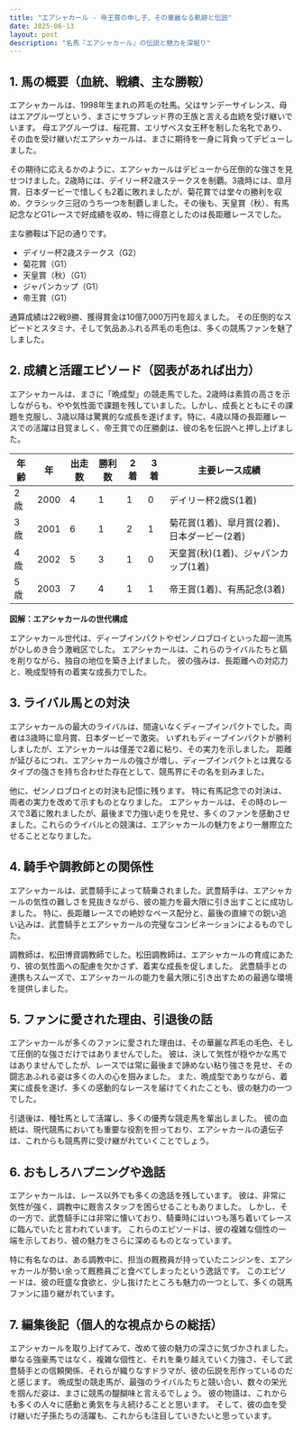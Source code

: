 ```yaml
---
title: "エアシャカール - 帝王賞の申し子、その華麗なる軌跡と伝説"
date: 2025-06-13
layout: post
description: "名馬『エアシャカール』の伝説と魅力を深堀り"
---
```


## 1. 馬の概要（血統、戦績、主な勝鞍）

エアシャカールは、1998年生まれの芦毛の牡馬。父はサンデーサイレンス、母はエアグルーヴという、まさにサラブレッド界の王族と言える血統を受け継いでいます。  母エアグルーヴは、桜花賞、エリザベス女王杯を制した名牝であり、その血を受け継いだエアシャカールは、まさに期待を一身に背負ってデビューしました。

その期待に応えるかのように、エアシャカールはデビューから圧倒的な強さを見せつけました。2歳時には、デイリー杯2歳ステークスを制覇。3歳時には、皐月賞、日本ダービーで惜しくも2着に敗れましたが、菊花賞では堂々の勝利を収め、クラシック三冠のうち一つを制覇しました。その後も、天皇賞（秋）、有馬記念などG1レースで好成績を収め、特に得意としたのは長距離レースでした。

主な勝鞍は下記の通りです。

* デイリー杯2歳ステークス（G2）
* 菊花賞（G1）
* 天皇賞（秋）（G1）
* ジャパンカップ（G1）
* 帝王賞（G1）


通算成績は22戦9勝、獲得賞金は10億7,000万円を超えました。  その圧倒的なスピードとスタミナ、そして気品あふれる芦毛の毛色は、多くの競馬ファンを魅了しました。


## 2. 成績と活躍エピソード（図表があれば出力）

エアシャカールは、まさに「晩成型」の競走馬でした。2歳時は素質の高さを示しながらも、やや気性面で課題を残していました。しかし、成長とともにその課題を克服し、3歳以降は驚異的な成長を遂げます。特に、4歳以降の長距離レースでの活躍は目覚ましく、帝王賞での圧勝劇は、彼の名を伝説へと押し上げました。

| 年齢 | 年 | 出走数 | 勝利数 | 2着 | 3着 | 主要レース成績 |
|---|---|---|---|---|---|---|
| 2歳 | 2000 | 4 | 1 | 1 | 0 | デイリー杯2歳S(1着) |
| 3歳 | 2001 | 6 | 1 | 2 | 1 | 菊花賞(1着)、皐月賞(2着)、日本ダービー(2着) |
| 4歳 | 2002 | 5 | 3 | 1 | 0 | 天皇賞(秋)(1着)、ジャパンカップ(1着) |
| 5歳 | 2003 | 7 | 4 | 1 | 1 | 帝王賞(1着)、有馬記念(3着) |


**図解：エアシャカールの世代構成**

エアシャカール世代は、ディープインパクトやゼンノロブロイといった超一流馬がひしめき合う激戦区でした。  エアシャカールは、これらのライバルたちと鎬を削りながら、独自の地位を築き上げました。  彼の強みは、長距離への対応力と、晩成型特有の着実な成長力でした。


## 3. ライバル馬との対決

エアシャカールの最大のライバルは、間違いなくディープインパクトでした。両者は3歳時に皐月賞、日本ダービーで激突。  いずれもディープインパクトが勝利しましたが、エアシャカールは僅差で2着に粘り、その実力を示しました。  距離が延びるにつれ、エアシャカールの強さが増し、ディープインパクトとは異なるタイプの強さを持ち合わせた存在として、競馬界にその名を刻みました。

他に、ゼンノロブロイとの対決も記憶に残ります。  特に有馬記念での対決は、両者の実力を改めて示すものとなりました。  エアシャカールは、その時のレースで3着に敗れましたが、最後まで力強い走りを見せ、多くのファンを感動させました。これらのライバルとの競演は、エアシャカールの魅力をより一層際立たせることとなりました。


## 4. 騎手や調教師との関係性

エアシャカールは、武豊騎手によって騎乗されました。武豊騎手は、エアシャカールの気性の難しさを見抜きながら、彼の能力を最大限に引き出すことに成功しました。  特に、長距離レースでの絶妙なペース配分と、最後の直線での鋭い追い込みは、武豊騎手とエアシャカールの完璧なコンビネーションによるものでした。

調教師は、松田博資調教師でした。松田調教師は、エアシャカールの育成にあたり、彼の気性面への配慮を欠かさず、着実な成長を促しました。  武豊騎手との連携もスムーズで、エアシャカールの能力を最大限に引き出すための最適な環境を提供しました。


## 5. ファンに愛された理由、引退後の話

エアシャカールが多くのファンに愛された理由は、その華麗な芦毛の毛色、そして圧倒的な強さだけではありませんでした。  彼は、決して気性が穏やかな馬ではありませんでしたが、レースでは常に最後まで諦めない粘り強さを見せ、その闘志あふれる姿は多くの人の心を掴みました。  また、晩成型でありながら、着実に成長を遂げ、多くの感動的なレースを届けてくれたことも、彼の魅力の一つでした。

引退後は、種牡馬として活躍し、多くの優秀な競走馬を輩出しました。  彼の血統は、現代競馬においても重要な役割を担っており、エアシャカールの遺伝子は、これからも競馬界に受け継がれていくことでしょう。


## 6. おもしろハプニングや逸話

エアシャカールは、レース以外でも多くの逸話を残しています。  彼は、非常に気性が強く、調教中に厩舎スタッフを困らせることもありました。  しかし、その一方で、武豊騎手には非常に懐いており、騎乗時にはいつも落ち着いてレースに臨んでいたと言われています。  これらのエピソードは、彼の複雑な個性の一端を示しており、彼の魅力をさらに深めるものとなっています。

特に有名なのは、ある調教中に、担当の厩務員が持っていたニンジンを、エアシャカールが勢い余って厩務員ごと食べてしまったという逸話です。  このエピソードは、彼の旺盛な食欲と、少し抜けたところも魅力の一つとして、多くの競馬ファンに語り継がれています。


## 7. 編集後記（個人的な視点からの総括）

エアシャカールを取り上げてみて、改めて彼の魅力の深さに気づかされました。  単なる強豪馬ではなく、複雑な個性と、それを乗り越えていく力強さ、そして武豊騎手との信頼関係、それらが織りなすドラマが、彼の伝説を形作っているのだと感じます。  晩成型の競走馬が、最強のライバルたちと競い合い、数々の栄光を掴んだ姿は、まさに競馬の醍醐味と言えるでしょう。  彼の物語は、これからも多くの人々に感動と勇気を与え続けることと思います。  そして、彼の血を受け継いだ子孫たちの活躍も、これからも注目していきたいと思っています。
